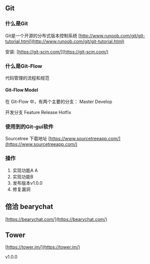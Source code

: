 ## Git
### 什么是Git
Git是一个开源的分布式版本控制系统
[http://www.runoob.com/git/git-tutorial.html](http://www.runoob.com/git/git-tutorial.html)

安装: [https://git-scm.com/](https://git-scm.com/)
### 什么是Git-Flow
代码管理的流程和规范

#### Git-Flow Model
在 Git-Flow 中，有两个主要的分支：
Master
Develop

开发分支
Feature
Release
Hotfix

### 使用到的Git-gui软件
Sourcetree 下载地址 [https://www.sourcetreeapp.com/](https://www.sourcetreeapp.com/)

### 操作
1. 实现功能A A
2. 实现功能B
3. 发布版本v1.0.0
4. 修复漏洞

## 倍洽 bearychat
[https://bearychat.com/](https://bearychat.com/)

## Tower
[https://tower.im/](https://tower.im/)

v1.0.0
